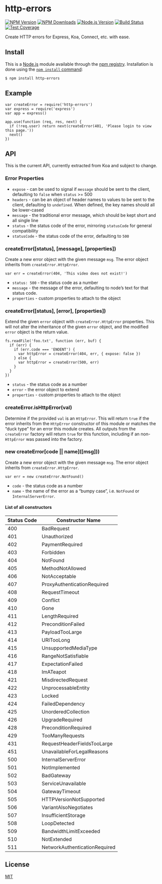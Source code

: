http-errors
===========

[![NPM Version](https://badgen.net/npm/v/http-errors)](https://npmjs.org/package/http-errors) [![NPM Downloads](https://badgen.net/npm/dm/http-errors)](https://nodejs.org/en/download) [![Node.js Version](https://badgen.net/npm/node/http-errors)](https://nodejs.org/en/download) [![Build Status](https://badgen.net/travis/jshttp/http-errors/master)](https://travis-ci.org/jshttp/http-errors) [![Test Coverage](https://badgen.net/coveralls/c/github/jshttp/http-errors/master)](https://coveralls.io/r/jshttp/http-errors?branch=master)

Create HTTP errors for Express, Koa, Connect, etc. with ease.

Install
-------

This is a [Node.js](https://nodejs.org/en/) module available through the [npm registry](https://www.npmjs.com/). Installation is done using the [`npm install` command](https://docs.npmjs.com/getting-started/installing-npm-packages-locally):

    $ npm install http-errors

Example
-------

    var createError = require('http-errors')
    var express = require('express')
    var app = express()

    app.use(function (req, res, next) {
      if (!req.user) return next(createError(401, 'Please login to view this page.'))
      next()
    })

API
---

This is the current API, currently extracted from Koa and subject to change.

### Error Properties

-   `expose` - can be used to signal if `message` should be sent to the client, defaulting to `false` when `status` &gt;= 500
-   `headers` - can be an object of header names to values to be sent to the client, defaulting to `undefined`. When defined, the key names should all be lower-cased
-   `message` - the traditional error message, which should be kept short and all single line
-   `status` - the status code of the error, mirroring `statusCode` for general compatibility
-   `statusCode` - the status code of the error, defaulting to `500`

### createError(\[status\], \[message\], \[properties\])

Create a new error object with the given message `msg`. The error object inherits from `createError.HttpError`.

    var err = createError(404, 'This video does not exist!')

-   `status: 500` - the status code as a number
-   `message` - the message of the error, defaulting to node’s text for that status code.
-   `properties` - custom properties to attach to the object

### createError(\[status\], \[error\], \[properties\])

Extend the given `error` object with `createError.HttpError` properties. This will not alter the inheritance of the given `error` object, and the modified `error` object is the return value.

    fs.readFile('foo.txt', function (err, buf) {
      if (err) {
        if (err.code === 'ENOENT') {
          var httpError = createError(404, err, { expose: false })
        } else {
          var httpError = createError(500, err)
        }
      }
    })

-   `status` - the status code as a number
-   `error` - the error object to extend
-   `properties` - custom properties to attach to the object

### createError.isHttpError(val)

Determine if the provided `val` is an `HttpError`. This will return `true` if the error inherits from the `HttpError` constructor of this module or matches the “duck type” for an error this module creates. All outputs from the `createError` factory will return `true` for this function, including if an non-`HttpError` was passed into the factory.

### new createError\[code || name\](\[msg\]))

Create a new error object with the given message `msg`. The error object inherits from `createError.HttpError`.

    var err = new createError.NotFound()

-   `code` - the status code as a number
-   `name` - the name of the error as a “bumpy case”, i.e. `NotFound` or `InternalServerError`.

#### List of all constructors

<table><thead><tr class="header"><th>Status Code</th><th>Constructor Name</th></tr></thead><tbody><tr class="odd"><td>400</td><td>BadRequest</td></tr><tr class="even"><td>401</td><td>Unauthorized</td></tr><tr class="odd"><td>402</td><td>PaymentRequired</td></tr><tr class="even"><td>403</td><td>Forbidden</td></tr><tr class="odd"><td>404</td><td>NotFound</td></tr><tr class="even"><td>405</td><td>MethodNotAllowed</td></tr><tr class="odd"><td>406</td><td>NotAcceptable</td></tr><tr class="even"><td>407</td><td>ProxyAuthenticationRequired</td></tr><tr class="odd"><td>408</td><td>RequestTimeout</td></tr><tr class="even"><td>409</td><td>Conflict</td></tr><tr class="odd"><td>410</td><td>Gone</td></tr><tr class="even"><td>411</td><td>LengthRequired</td></tr><tr class="odd"><td>412</td><td>PreconditionFailed</td></tr><tr class="even"><td>413</td><td>PayloadTooLarge</td></tr><tr class="odd"><td>414</td><td>URITooLong</td></tr><tr class="even"><td>415</td><td>UnsupportedMediaType</td></tr><tr class="odd"><td>416</td><td>RangeNotSatisfiable</td></tr><tr class="even"><td>417</td><td>ExpectationFailed</td></tr><tr class="odd"><td>418</td><td>ImATeapot</td></tr><tr class="even"><td>421</td><td>MisdirectedRequest</td></tr><tr class="odd"><td>422</td><td>UnprocessableEntity</td></tr><tr class="even"><td>423</td><td>Locked</td></tr><tr class="odd"><td>424</td><td>FailedDependency</td></tr><tr class="even"><td>425</td><td>UnorderedCollection</td></tr><tr class="odd"><td>426</td><td>UpgradeRequired</td></tr><tr class="even"><td>428</td><td>PreconditionRequired</td></tr><tr class="odd"><td>429</td><td>TooManyRequests</td></tr><tr class="even"><td>431</td><td>RequestHeaderFieldsTooLarge</td></tr><tr class="odd"><td>451</td><td>UnavailableForLegalReasons</td></tr><tr class="even"><td>500</td><td>InternalServerError</td></tr><tr class="odd"><td>501</td><td>NotImplemented</td></tr><tr class="even"><td>502</td><td>BadGateway</td></tr><tr class="odd"><td>503</td><td>ServiceUnavailable</td></tr><tr class="even"><td>504</td><td>GatewayTimeout</td></tr><tr class="odd"><td>505</td><td>HTTPVersionNotSupported</td></tr><tr class="even"><td>506</td><td>VariantAlsoNegotiates</td></tr><tr class="odd"><td>507</td><td>InsufficientStorage</td></tr><tr class="even"><td>508</td><td>LoopDetected</td></tr><tr class="odd"><td>509</td><td>BandwidthLimitExceeded</td></tr><tr class="even"><td>510</td><td>NotExtended</td></tr><tr class="odd"><td>511</td><td>NetworkAuthenticationRequired</td></tr></tbody></table>

License
-------

[MIT](LICENSE)
